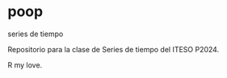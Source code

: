 # poop
series de tiempo

Repositorio para la clase de Series de tiempo del ITESO P2024.

R my love.
